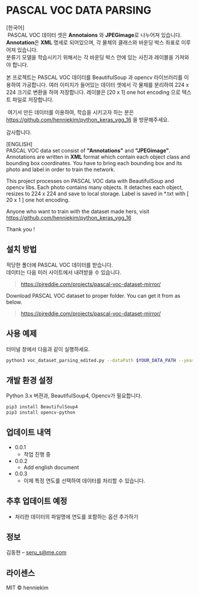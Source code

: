 # PASCAL VOC DATA PARSING

\[한국어]  
  PASCAL VOC 데이터 셋은 **Annotaions** 와 **JPEGimage**로 나누어져 있습니다.  
**Annotation**은 **XML** 명세로 되어있으며,
각 물체의 클래스와 바운딩 박스 좌표로 이루어져 있습니다.  
분류기 모델을 학습시키기 위해서는 각 바운딩 박스 안에 있는 사진과 레이블을 가져와야 합니다.  

  본 프로젝트는 PASCAL VOC 데이터를 BeautifulSoup 과 opencv 라이브러리를 이용하여 가공합니다.
여러 이미지가 들어있는 데이터 셋에서 각 물체를 분리하여 224 x 224 크기로 변환을 하여 저장합니다. 
레이블은 [20 x 1] one hot encoding 으로 텍스트 파일로 저장합니다.

  여기서 만든 데이터를 이용하여, 학습을 시키고자 하는 분은 https://github.com/henniekim/python_keras_vgg_16 을 방문해주세요. 
  
감사합니다.

\[ENGLISH]  
  PASCAL VOC data set consist of **"Annotations"** and **"JPEGimage"**. Annotations are written in **XML** format which contain each object class and bounding box coordinates. You have to bring each bounding box and its photo and label in order to train the network.  

  This project processes on PASCAL VOC data with BeautifulSoup and opencv libs. Each photo contains many objects. It detaches each object, resizes to 224 x 224 and save to local storage. Label is saved in \*.txt with [ 20 x 1 ] one hot encoding. 
  
  Anyone who want to train with the dataset made hers, visit https://github.com/henniekim/python_keras_vgg_16
  
Thank you !
 
## 설치 방법

적당한 폴더에 PASCAL VOC 데이터를 받습니다.  
데이터는 다음 미러 사이트에서 내려받을 수 있습니다.  
> https://pjreddie.com/projects/pascal-voc-dataset-mirror/

Download PASCAL VOC dataset to proper folder.
You can get it from as below.
> https://pjreddie.com/projects/pascal-voc-dataset-mirror/
 
## 사용 예제
터미널 창에서 다음과 같이 실행하세요.
```sh
python3 voc_dataset_parsing_edited.py --dataPath $YOUR_DATA_PATH --years 2007 2008 2009 
```
## 개발 환경 설정
Python 3.x 버젼과, BeautifulSoup4, Opencv가 필요합니다.
```sh
pip3 install BeautifulSoup4
pip3 install opencv-python
```
 
## 업데이트 내역

* 0.0.1
    * 작업 진행 중
* 0.0.2
    * Add english document
* 0.0.3 
    * 이제 특정 연도를 선택하여 데이터를 처리할 수 있습니다. 
    
## 추후 업데이트 예정

* 처리한 데이터의 파일명에 연도를 포함하는 옵션 추가하기

## 정보

김동현 – seru_s@me.com

## 라이센스
MIT © henniekim

<!-- Markdown link & img dfn's -->
[npm-image]: https://img.shields.io/npm/v/datadog-metrics.svg?style=flat-square
[npm-url]: https://npmjs.org/package/datadog-metrics
[npm-downloads]: https://img.shields.io/npm/dm/datadog-metrics.svg?style=flat-square
[travis-image]: https://img.shields.io/travis/dbader/node-datadog-metrics/master.svg?style=flat-square
[travis-url]: https://travis-ci.org/dbader/node-datadog-metrics
[wiki]: https://github.com/yourname/yourproject/wiki
